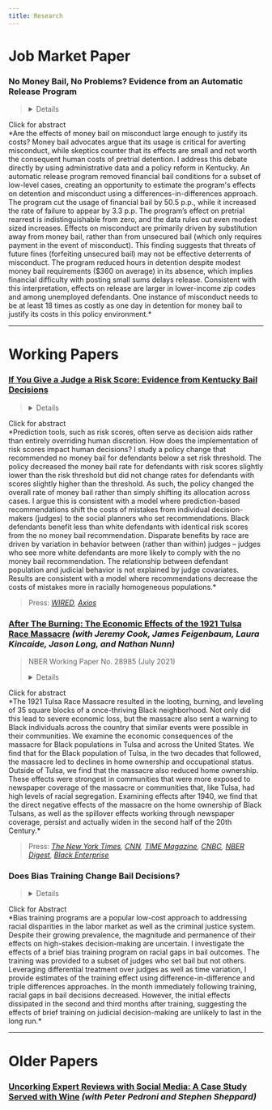 ```yaml
---
title: Research
---
```


# Job Market Paper 

### No Money Bail, No Problems? Evidence from an Automatic Release Program

> <details>
  <summary>Click for abstract</summary>
  *Are the effects of money bail on misconduct large enough to justify its costs? Money bail advocates argue that its usage is critical for averting misconduct, while skeptics counter that its effects are small and not worth the consequent human costs of pretrial detention. I address this debate directly by using administrative data and a policy reform in Kentucky. An automatic release program removed financial bail conditions for a subset of low-level cases, creating an opportunity to estimate the program's effects on detention and misconduct using a differences-in-differences approach. The program cut the usage of financial bail by 50.5 p.p., while it increased the rate of failure to appear by 3.3 p.p. The program’s effect on pretrial rearrest is indistinguishable from zero, and the data rules out even modest sized increases. Effects on misconduct are primarily driven by substitution away from money bail, rather than from unsecured bail (which only requires payment in the event of misconduct). This finding suggests that threats of future fines (forfeiting unsecured bail) may not be effective deterrents of misconduct. The program reduced hours in detention despite modest money bail requirements ($360 on average) in its absence, which implies financial difficulty with posting small sums delays release. Consistent with this interpretation, effects on release are larger in lower-income zip codes and among unemployed defendants. One instance of misconduct needs to be at least 18 times as costly as one day in detention for money bail to justify its costs in this policy environment.*
</details> 

---

# Working Papers

### [If You Give a Judge a Risk Score: Evidence from Kentucky Bail Decisions](https://thelittledataset.com/about_files/albright_judge_score.pdf)

> <details>
  <summary>Click for abstract</summary>
  *Prediction tools, such as risk scores, often serve as decision aids rather than entirely overriding human discretion. How does the implementation of risk scores impact human decisions? I study a policy change that recommended no money bail for defendants below a set risk threshold. The policy decreased the money bail rate for defendants with risk scores slightly lower than the risk threshold but did not change rates for defendants with scores slightly higher than the threshold. As such, the policy changed the overall rate of money bail rather than simply shifting its allocation across cases. I argue this is consistent with a model where prediction-based recommendations shift the costs of mistakes from individual decision-makers (judges) to the social planners who set recommendations. Black defendants benefit less than white defendants with identical risk scores from the no money bail recommendation. Disparate benefits by race are driven by variation in behavior between (rather than within) judges – judges who see more white defendants are more likely to comply with the no money bail recommendation. The relationship between defendant population and judicial behavior is not explained by judge covariates. Results are consistent with a model where recommendations decrease the costs of mistakes more in racially homogeneous populations.* 
  </details> 
  
> Press: *[WIRED](https://www.wired.com/story/algorithms-shouldve-made-courts-more-fair-what-went-wrong/), [Axios](https://www.axios.com/ai-automation-bias-trust-62ee0445-1fda-4143-b3d8-7d7ee8e328f6.html)*

### [After The Burning: The Economic Effects of the 1921 Tulsa Race Massacre](https://www.nber.org/papers/w28985) *(with Jeremy Cook, James Feigenbaum, Laura Kincaide, Jason Long, and Nathan Nunn)*

> NBER Working Paper No. 28985 (July 2021)
> <details>
  <summary>Click for abstract</summary>
  *The 1921 Tulsa Race Massacre resulted in the looting, burning, and leveling of 35 square blocks of a once-thriving Black neighborhood. Not only did this lead to severe economic loss, but the massacre also sent a warning to Black individuals across the country that similar events were possible in their communities. We examine the economic consequences of the massacre for Black populations in Tulsa and across the United States. We find that for the Black population of Tulsa, in the two decades that followed, the massacre led to declines in home ownership and occupational status. Outside of Tulsa, we find that the massacre also reduced home ownership. These effects were strongest in communities that were more exposed to newspaper coverage of the massacre or communities that, like Tulsa, had high levels of racial segregation. Examining effects after 1940, we find that the direct negative effects of the massacre on the home ownership of Black Tulsans, as well as the spillover effects working through newspaper coverage, persist and actually widen in the second half of the 20th Century.* 
  </details>
  
> Press: *[The New York Times](https://www.nytimes.com/2021/05/25/magazine/tulsa-race-massacre-1921-greenwood.html), [CNN](https://www.cnn.com/interactive/2021/05/us/whitewashing-of-america-racism/), [TIME Magazine](https://time.com/6052246/tulsa-race-massacre-generation-impact/), [CNBC](https://www.cnbc.com/2021/05/31/black-wall-street-was-shattered-100-years-ago-how-tulsa-race-massacre-was-covered-up.html), [NBER Digest](https://www.nber.org/digest-202109/estimating-long-term-effects-1921-tulsa-race-massacre), [Black Enterprise](https://www.blackenterprise.com/black-homeownership-is-still-being-affected-by-the-tulsa-race-massacre-and-not-just-in-oklahoma/)*

### Does Bias Training Change Bail Decisions?

> <details>
  <summary>Click for Abstract</summary>
  *Bias training programs are a popular low-cost approach to addressing racial disparities in the labor market as well as the criminal justice system. Despite their growing prevalence, the magnitude and permanence of their effects on high-stakes decision-making are uncertain. I investigate the effects of a brief bias training program on racial gaps in bail outcomes. The training was provided to a subset of judges who set bail but not others. Leveraging differential treatment over judges as well as time variation, I provide estimates of the training effect using difference-in-difference and triple differences approaches. In the month immediately following training, racial gaps in bail decisions decreased. However, the initial effects dissipated in the second and third months after training, suggesting the effects of brief training on judicial decision-making are unlikely to last in the long run.*
</details> 

---

# Older Papers

### [Uncorking Expert Reviews with Social Media: A Case Study Served with Wine](https://web.williams.edu/Economics/wp/UncorkingExpertReviews.pdf) *(with Peter Pedroni and Stephen Sheppard)*